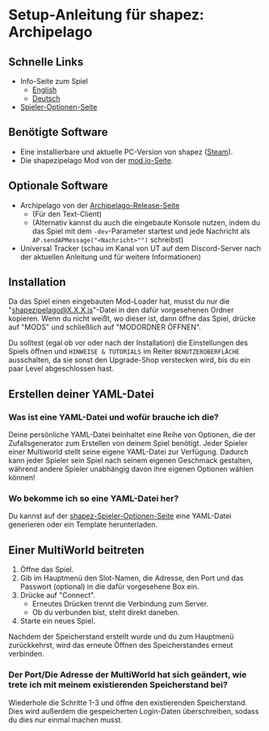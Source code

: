 # Setup-Anleitung für shapez: Archipelago

## Schnelle Links

- Info-Seite zum Spiel
    * [English](/games/shapez/info/en)
    * [Deutsch](/games/shapez/info/de)
- [Spieler-Optionen-Seite](/games/shapez/player-options)

## Benötigte Software

- Eine installierbare und aktuelle PC-Version von shapez ([Steam](https://store.steampowered.com/app/1318690/shapez/)).
- Die shapezipelago Mod von der [mod.io-Seite](https://mod.io/g/shapez/m/shapezipelago).

## Optionale Software

- Archipelago von der [Archipelago-Release-Seite](https://github.com/ArchipelagoMW/Archipelago/releases)
    * (Für den Text-Client)
    * (Alternativ kannst du auch die eingebaute Konsole nutzen, indem du das Spiel mit dem `-dev`-Parameter 
      startest und jede Nachricht als `AP.sendAPMessage("<Nachricht>"")` schreibst)
- Universal Tracker (schau im Kanal von UT auf dem Discord-Server nach der aktuellen Anleitung und für weitere 
  Informationen)

## Installation

Da das Spiel einen eingebauten Mod-Loader hat, musst du nur die "shapezipelago@X.X.X.js"-Datei in den dafür vorgesehenen
Ordner kopieren. Wenn du nicht weißt, wo dieser ist, dann öffne das Spiel, drücke auf "MODS" und schließlich auf
"MODORDNER ÖFFNEN".

Du solltest (egal ob vor oder nach der Installation) die Einstellungen des Spiels öffnen und `HINWEISE & TUTORIALS` im 
Reiter `BENUTZEROBERFLÄCHE` ausschalten, da sie sonst den Upgrade-Shop verstecken wird, bis du ein paar Level 
abgeschlossen hast.

## Erstellen deiner YAML-Datei

### Was ist eine YAML-Datei und wofür brauche ich die?

Deine persönliche YAML-Datei beinhaltet eine Reihe von Optionen, die der Zufallsgenerator zum Erstellen von deinem 
Spiel benötigt. Jeder Spieler einer Multiworld stellt seine eigene YAML-Datei zur Verfügung. Dadurch kann jeder Spieler 
sein Spiel nach seinem eigenen Geschmack gestalten, während andere Spieler unabhängig davon ihre eigenen Optionen 
wählen können!

### Wo bekomme ich so eine YAML-Datei her?

Du kannst auf der [shapez-Spieler-Optionen-Seite](/games/shapez/player-options) eine YAML-Datei generieren oder ein 
Template herunterladen.

## Einer MultiWorld beitreten

1. Öffne das Spiel.
2. Gib im Hauptmenü den Slot-Namen, die Adresse, den Port und das Passwort (optional) in die dafür vorgesehene Box ein.
3. Drücke auf "Connect".
   - Erneutes Drücken trennt die Verbindung zum Server.
   - Ob du verbunden bist, steht direkt daneben.
4. Starte ein neues Spiel.

Nachdem der Speicherstand erstellt wurde und du zum Hauptmenü zurückkehrst, wird das erneute Öffnen des Speicherstandes 
erneut verbinden.

### Der Port/Die Adresse der MultiWorld hat sich geändert, wie trete ich mit meinem existierenden Speicherstand bei? 

Wiederhole die Schritte 1-3 und öffne den existierenden Speicherstand. Dies wird außerdem die gespeicherten Login-Daten 
überschreiben, sodass du dies nur einmal machen musst. 